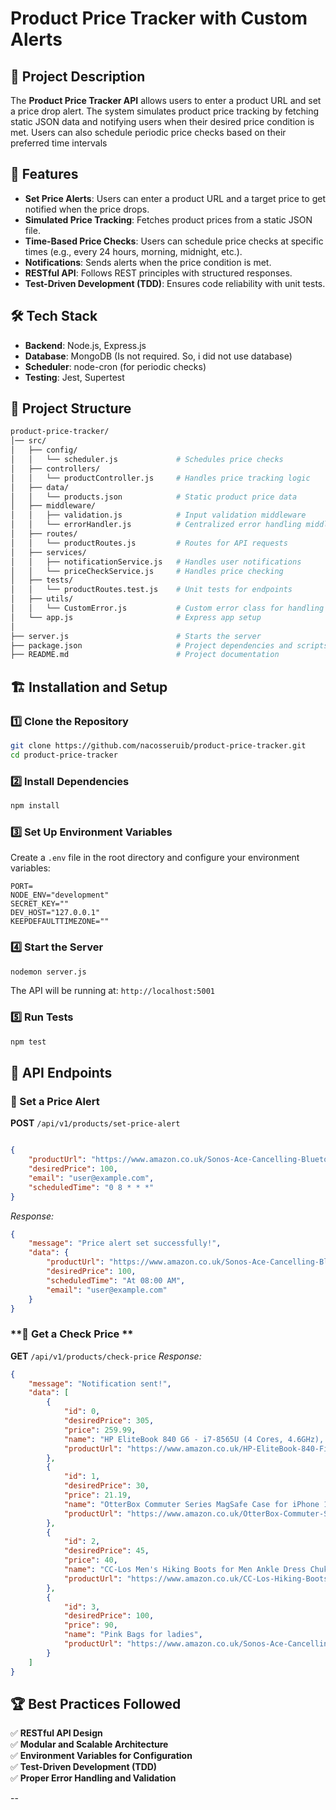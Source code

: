 # Product Price Tracker with Custom Alerts

## 📌 Project Description
The **Product Price Tracker API** allows users to enter a product URL and set a price drop alert. The system simulates product price tracking by fetching static JSON data and notifying users when their desired price condition is met. Users can also schedule periodic price checks based on their preferred time intervals


## 🚀 Features
- **Set Price Alerts**: Users can enter a product URL and a target price to get notified when the price drops.
- **Simulated Price Tracking**: Fetches product prices from a static JSON file.
- **Time-Based Price Checks**: Users can schedule price checks at specific times (e.g., every 24 hours, morning, midnight, etc.).
- **Notifications**: Sends alerts when the price condition is met.
- **RESTful API**: Follows REST principles with structured responses.
- **Test-Driven Development (TDD)**: Ensures code reliability with unit tests.


## 🛠️ Tech Stack
- **Backend**: Node.js, Express.js
- **Database**: MongoDB (Is not required. So, i did not use database)
- **Scheduler**: node-cron (for periodic checks)
- **Testing**: Jest, Supertest


## 📂 Project Structure
```sh
product-price-tracker/
│── src/
│   ├── config/
│   │   └── scheduler.js             # Schedules price checks
│   ├── controllers/
│   │   └── productController.js     # Handles price tracking logic
│   ├── data/
│   │   └── products.json            # Static product price data
│   ├── middleware/
│   │   ├── validation.js            # Input validation middleware
│   │   └── errorHandler.js          # Centralized error handling middleware
│   ├── routes/
│   │   └── productRoutes.js         # Routes for API requests
│   ├── services/
│   │   ├── notificationService.js   # Handles user notifications
│   │   └── priceCheckService.js     # Handles price checking
│   ├── tests/
│   │   └── productRoutes.test.js    # Unit tests for endpoints
│   ├── utils/
│   │   └── CustomError.js           # Custom error class for handling app-specific errors
│   └── app.js                       # Express app setup
│
├── server.js                        # Starts the server
├── package.json                     # Project dependencies and scripts
├── README.md                        # Project documentation
```

## 🏗️ Installation and Setup
### **1️⃣ Clone the Repository**
```sh
git clone https://github.com/nacosseruib/product-price-tracker.git
cd product-price-tracker
```

### **2️⃣ Install Dependencies**
```sh
npm install
```

### **3️⃣ Set Up Environment Variables**
Create a `.env` file in the root directory and configure your environment variables:
```env
PORT=
NODE_ENV="development"
SECRET_KEY=""
DEV_HOST="127.0.0.1"
KEEPDEFAULTTIMEZONE=""
```

### **4️⃣ Start the Server**
```sh
nodemon server.js
```
The API will be running at: `http://localhost:5001`

### **5️⃣ Run Tests**
```sh
npm test
```

## 📡 API Endpoints
### **🔹 Set a Price Alert**
**POST** `/api/v1/products/set-price-alert`
```json

{
    "productUrl": "https://www.amazon.co.uk/Sonos-Ace-Cancelling-Bluetooth-Headphones-White/dp/B0D37R7X6Z/?_encoding=UTF8&pd_rd_w=LcyPT&content-id=amzn1.sym.cac358f1-91b6-4ef5-baf3-9844c55779e6&pf_rd_p=cac358f1-91b6-4ef5-baf3-9844c55779e6&pf_rd_r=S8GVS2TK03XFSZCQRY6S&pd_rd_wg=btCy2&pd_rd_r=0bd373bc-fe3a-4e54-a522-b575ade7787f&ref_=pd_hp_d_atf_dealz_cs&th=1",
    "desiredPrice": 100,
    "email": "user@example.com",
    "scheduledTime": "0 8 * * *"
}
```
_Response:_
```json
{
    "message": "Price alert set successfully!",
    "data": {
        "productUrl": "https://www.amazon.co.uk/Sonos-Ace-Cancelling-Bluetooth-Headphones-White/dp/B0D37R7X6Z/?_encoding=UTF8&pd_rd_w=LcyPT&content-id=amzn1.sym.cac358f1-91b6-4ef5-baf3-9844c55779e6&pf_rd_p=cac358f1-91b6-4ef5-baf3-9844c55779e6&pf_rd_r=S8GVS2TK03XFSZCQRY6S&pd_rd_wg=btCy2&pd_rd_r=0bd373bc-fe3a-4e54-a522-b575ade7787f&ref_=pd_hp_d_atf_dealz_cs&th=1",
        "desiredPrice": 100,
        "scheduledTime": "At 08:00 AM",
        "email": "user@example.com"
    }
}
```

### **🔹 Get a Check Price **
**GET** `/api/v1/products/check-price`
_Response:_
```json
{
    "message": "Notification sent!",
    "data": [
        {
            "id": 0,
            "desiredPrice": 305,
            "price": 259.99,
            "name": "HP EliteBook 840 G6 - i7-8565U (4 Cores, 4.6GHz), 16GB DDR4, 1TB NVMe, UHD Graphics, Fingerprint, SD & Smart Card reader, WIFI 5 & BT 4.2, UK keyboard Layout, Windows 11 Pro - 14” Ultrabook (Renewed)",
            "productUrl": "https://www.amazon.co.uk/HP-EliteBook-840-Fingerprint-Ultrabook/dp/B0C1KMLT83/?_encoding=UTF8&pd_rd_w=CwV1E&content-id=amzn1.sym.a4ac6c4d-6ae7-4d95-b5e0-812c9dcfc72e%3Aamzn1.symc.fc11ad14-99c1-406b-aa77-051d0ba1aade&pf_rd_p=a4ac6c4d-6ae7-4d95-b5e0-812c9dcfc72e&pf_rd_r=S8GVS2TK03XFSZCQRY6S&pd_rd_wg=btCy2&pd_rd_r=0bd373bc-fe3a-4e54-a522-b575ade7787f&ref_=pd_hp_d_atf_ci_mcx_mr_ca_hp_atf_d"
        },
        {
            "id": 1,
            "desiredPrice": 30,
            "price": 21.19,
            "name": "OtterBox Commuter Series MagSafe Case for iPhone 16 Pro Max, Shockproof, Drop proof, Rugged, Protective Case, 3x Tested to Military Standard, Black",
            "productUrl": "https://www.amazon.co.uk/OtterBox-Commuter-Shockproof-Protective-Military/dp/B0DF7FM3GF/?_encoding=UTF8&pd_rd_w=LcyPT&content-id=amzn1.sym.cac358f1-91b6-4ef5-baf3-9844c55779e6&pf_rd_p=cac358f1-91b6-4ef5-baf3-9844c55779e6&pf_rd_r=S8GVS2TK03XFSZCQRY6S&pd_rd_wg=btCy2&pd_rd_r=0bd373bc-fe3a-4e54-a522-b575ade7787f&ref_=pd_hp_d_atf_dealz_cs&th=1"
        },
        {
            "id": 2,
            "desiredPrice": 45,
            "price": 40,
            "name": "CC-Los Men's Hiking Boots for Men Ankle Dress Chukka Boots Size 7.5-14",
            "productUrl": "https://www.amazon.co.uk/CC-Los-Hiking-Boots-Chukka-7-5-14/dp/B0DGG1LMX2/ref=sr_1_1_sspa?_encoding=UTF8&content-id=amzn1.sym.60e0c5c0-1616-4d23-82b9-c7fb816f571e&dib=eyJ2IjoiMSJ9.oY1qhHI5q_oTyV_KbDjqgCa7EbgvgU_nKOcKx_JpxFk-PvTJWu5q_FEAG4Ofhox0KwcQbEczN28DnhxdJ-4d-ZS_7ibVrE2_QXrmLE-SkA3JOs98Sqr0wi4EFIELCas9g0iTVubZERhfJdtFUiIvefcQuJLYsEGtn4VD_6bQUdYcaQda7lF8f4QnIwjwBHPYdar5H5iUpX6R47Zp55ZqwL6t6MZF-br5VfmEAZ83gfvoS2YTZjrJxQfQBBIwkxeqIzMHN2u_qQWU8Kmv05cYBxp0g8arXJYYGmT34LSbLiI.O3K8webV3d86hu8xz65th0doUr_EOWPRMyte8RmQp98&dib_tag=se&keywords=men%2Bboots&pd_rd_r=96a48e66-04f3-4a72-8cd9-d67b24dfa520&pd_rd_w=vqav1&pd_rd_wg=QgycR&qid=1743684752&refinements=p_n_deal_type%3A26901100031&s=apparel&sr=1-1-spons&sp_csd=d2lkZ2V0TmFtZT1zcF9hdGY&th=1&psc=1"
        },
        {
            "id": 3,
            "desiredPrice": 100,
            "price": 90,
            "name": "Pink Bags for ladies",
            "productUrl": "https://www.amazon.co.uk/Sonos-Ace-Cancelling-Bluetooth-Headphones-White/dp/B0D37R7X6Z/?_encoding=UTF8&pd_rd_w=LcyPT&content-id=amzn1.sym.cac358f1-91b6-4ef5-baf3-9844c55779e6&pf_rd_p=cac358f1-91b6-4ef5-baf3-9844c55779e6&pf_rd_r=S8GVS2TK03XFSZCQRY6S&pd_rd_wg=btCy2&pd_rd_r=0bd373bc-fe3a-4e54-a522-b575ade7787f&ref_=pd_hp_d_atf_dealz_cs&th=1"
        }
    ]
}
```


## 🏆 Best Practices Followed
✅ **RESTful API Design**  
✅ **Modular and Scalable Architecture**  
✅ **Environment Variables for Configuration**  
✅ **Test-Driven Development (TDD)**  
✅ **Proper Error Handling and Validation**  

--
